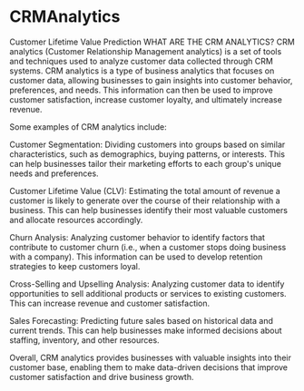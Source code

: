 # CRMAnalytics
Customer Lifetime Value Prediction
WHAT ARE THE CRM ANALYTICS? 
CRM analytics (Customer Relationship Management analytics) is a set of tools and techniques used to analyze customer data collected through CRM systems. CRM analytics is a type of business analytics that focuses on customer data, allowing businesses to gain insights into customer behavior, preferences, and needs. This information can then be used to improve customer satisfaction, increase customer loyalty, and ultimately increase revenue.

Some examples of CRM analytics include:

Customer Segmentation: Dividing customers into groups based on similar characteristics, such as demographics, buying patterns, or interests. This can help businesses tailor their marketing efforts to each group's unique needs and preferences.

Customer Lifetime Value (CLV): Estimating the total amount of revenue a customer is likely to generate over the course of their relationship with a business. This can help businesses identify their most valuable customers and allocate resources accordingly.

Churn Analysis: Analyzing customer behavior to identify factors that contribute to customer churn (i.e., when a customer stops doing business with a company). This information can be used to develop retention strategies to keep customers loyal.

Cross-Selling and Upselling Analysis: Analyzing customer data to identify opportunities to sell additional products or services to existing customers. This can increase revenue and customer satisfaction.

Sales Forecasting: Predicting future sales based on historical data and current trends. This can help businesses make informed decisions about staffing, inventory, and other resources.

Overall, CRM analytics provides businesses with valuable insights into their customer base, enabling them to make data-driven decisions that improve customer satisfaction and drive business growth.
